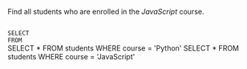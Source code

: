 Find all students who are enrolled in the _JavaScript_ course.

<Editor lang="sql" dbName="students1.db" type="exercise">
<code>
SELECT
FROM
</code>

<hints>
<hint>
SELECT *
FROM students
WHERE course = 'Python'
</hint>
</hints>

<solution>
SELECT *
FROM students
WHERE course = 'JavaScript'
</solution>
</Editor>
